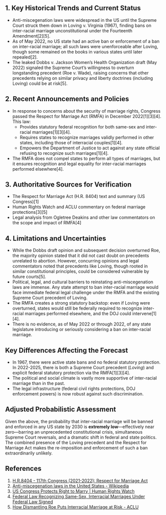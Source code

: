 ## 1. Key Historical Trends and Current Status

- Anti-miscegenation laws were widespread in the US until the Supreme Court struck them down in Loving v. Virginia (1967), finding bans on inter-racial marriage unconstitutional under the Fourteenth Amendment[2][5].
- As of May 2022, no US state had an active ban or enforcement of a ban on inter-racial marriage; all such laws were unenforceable after Loving, though some remained on the books in various states until later repealed[2].
- The leaked Dobbs v. Jackson Women’s Health Organization draft (May 2022) signaled the Supreme Court’s willingness to overturn longstanding precedent (Roe v. Wade), raising concerns that other precedents relying on similar privacy and liberty doctrines (including Loving) could be at risk[5].

## 2. Recent Announcements and Policies

- In response to concerns about the security of marriage rights, Congress passed the Respect for Marriage Act (RMFA) in December 2022[1][3][4]. This law:
  - Provides statutory federal recognition for both same-sex and inter-racial marriages[1][3][4].
  - Requires states to recognize marriages validly performed in other states, including those of interracial couples[1][4].
  - Empowers the Department of Justice to act against any state official refusing to recognize such marriages[1][4].
- The RMFA does not compel states to perform all types of marriages, but it ensures recognition and legal equality for inter-racial marriages performed elsewhere[4].

## 3. Authoritative Sources for Verification

- The Respect for Marriage Act (H.R. 8404) text and summary (US Congress)[1]
- Human Rights Watch and ACLU commentary on federal marriage protections[3][5]
- Legal analysis from Ogletree Deakins and other law commentators on the scope and impact of RMFA[4]

## 4. Limitations and Uncertainties

- While the Dobbs draft opinion and subsequent decision overturned Roe, the majority opinion stated that it did not cast doubt on precedents unrelated to abortion. However, concurring opinions and legal commentators noted that precedents like Loving, though rooted in similar constitutional principles, could be considered vulnerable by future courts[5].
- Political, legal, and cultural barriers to reinstating anti-miscegenation laws are immense. Any state attempt to ban inter-racial marriage would face immediate federal legal challenge under the RMFA and the existing Supreme Court precedent of Loving.
- The RMFA creates a strong statutory backstop: even if Loving were overturned, states would still be federally required to recognize inter-racial marriages performed elsewhere, and the DOJ could intervene[1][4].
- There is no evidence, as of May 2022 or through 2022, of any state legislature introducing or seriously considering a ban on inter-racial marriage.

## Key Differences Affecting the Forecast

- In 1967, there were active state bans and no federal statutory protection. In 2022-2025, there is both a Supreme Court precedent (*Loving*) and explicit federal statutory protection via the RMFA[1][3][4].
- The political and social climate is vastly more supportive of inter-racial marriage than in the past.
- The legal infrastructure (federal civil rights protections, DOJ enforcement powers) is now robust against such discrimination.

## Adjusted Probabilistic Assessment

Given the above, the probability that inter-racial marriage will be banned and enforced in any US state by 2030 is **extremely low**—effectively near zero—barring an unprecedented constitutional crisis, simultaneous Supreme Court reversals, and a dramatic shift in federal and state politics. The combined presence of the Loving precedent and the Respect for Marriage Act makes the re-imposition and enforcement of such a ban extraordinarily unlikely.

## References

1. [H.R.8404 - 117th Congress (2021-2022): Respect for Marriage Act](https://www.congress.gov/bill/117th-congress/house-bill/8404)
2. [Anti-miscegenation laws in the United States - Wikipedia](https://en.wikipedia.org/wiki/Anti-miscegenation_laws_in_the_United_States)
3. [US Congress Protects Right to Marry | Human Rights Watch](https://www.hrw.org/news/2022/12/08/us-congress-protects-right-marry)
4. [Federal Law Recognizing Same-Sex, Interracial Marriages Under Federal Law Signed](https://ogletree.com/insights-resources/blog-posts/federal-law-recognizing-same-sex-interracial-marriages-under-federal-law-signed/)
5. [How Dismantling Roe Puts Interracial Marriage at Risk - ACLU](https://www.aclu.org/podcast/how-dismantling-roe-puts-interracial-marriage-at-risk)